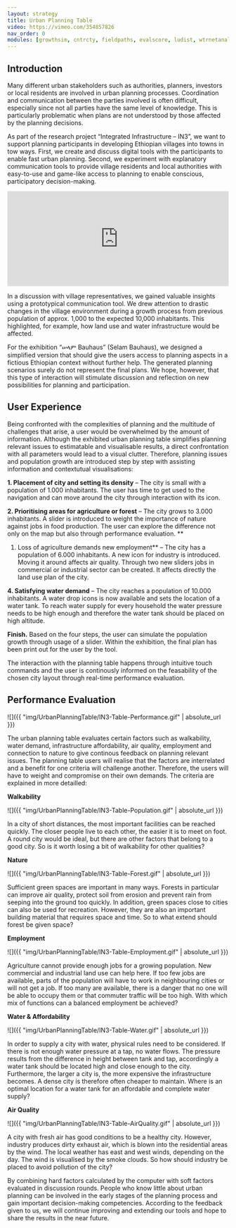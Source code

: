```yaml
---
layout: strategy
title: Urban Planning Table
video: https://vimeo.com/354857826
nav_order: 0
modules: [growthsim, cntrcty, fieldpaths, evalscore, ludist, wtrnetanaly, winddir, slpe]
---
```


## Introduction
 
Many different urban stakeholders such as authorities, planners, investors or local residents are involved in urban planning processes. Coordination and communication between the parties involved is often difficult, especially since not all parties have the same level of knowledge. This is particularly problematic when plans are not understood by those affected by the planning decisions.

As part of the research project “Integrated Infrastructure – IN3”, we want to support planning participants in developing Ethiopian villages into towns in tow ways. First, we create and discuss digital tools with the participants to enable fast urban planning. Second, we experiment with explanatory communication tools to provide village residents and local authorities with easy-to-use and game-like access to planning to enable conscious, participatory decision-making.

<div style="padding:42.86% 0 0 0;position:relative;"><iframe src="https://player.vimeo.com/video/265549455?byline=0&portrait=0" style="position:absolute;top:0;left:0;width:100%;height:100%;" frameborder="0" allow="autoplay; fullscreen; gyroscope; accelerometer" allowfullscreen></iframe></div><script src="https://player.vimeo.com/api/player.js"></script>

In a discussion with village representatives, we gained valuable insights using a prototypical communication tool. We drew attention to drastic changes in the village environment during a growth process from previous population of approx. 1,000 to the expected 10,000 inhabitants. This highlighted, for example, how land use and water infrastructure would be affected.

For the exhibition “ሠላም Bauhaus” (Selam Bauhaus), we designed a simplified version that should give the users access to planning aspects in a fictious Ethiopian context without further help. The generated planning scenarios surely do not represent the final plans. We hope, however, that this type of interaction will stimulate discussion and reflection on new possibilities for planning and participation.

## User Experience

Being confronted with the complexities of planning and the multitude of challenges that arise, a user would be overwhelmed by the amount of information. Although the exhibited urban planning table simplifies planning relevant issues to estimatable and visualisable results, a direct confrontation with all parameters would lead to a visual clutter. Therefore, planning issues and population growth are introduced step by step with assisting information and contextutual visualisations:

**1. Placement of city and setting its density** – The city is small with a population of 1.000 inhabitants. The user has time to get used to the navigation and can move around the city through interaction with its icon.

**2. Prioritising areas for agriculture or forest** – The city grows to 3.000 inhabitants. A slider is introduced to weight the importance of nature against jobs in food production. The user can explore the difference not only on the map but also through performance evaluation.
**
1. Loss of agriculture demands new employment** – The city has a population of 6.000 inhabitants. A new icon for industry is introduced. Moving it around affects air quality. Through two new sliders jobs in commercial or industrial sector can be created. It affects directly the land use plan of the city.

**4. Satisfying water demand** – The city reaches a population of 10.000 inhabitants. A water drop icons is now available and sets the location of a water tank. To reach water supply for every household the water pressure needs to be high enough and therefore the water tank should be placed on high altitude.

**Finish.** Based on the four steps, the user can simulate the population growth through usage of a slider. Within the exhibition, the final plan has been print out for the user by the tool. 

The interaction with the planning table happens through intuitive touch commands and the user is continously informed on the feasability of the chosen city layout through real-time performance evaluation.

## Performance Evaluation

![]({{ "img/UrbanPlanningTable/IN3-Table-Performance.gif" | absolute_url }})

The urban planning table evaluates certain factors such as walkability, water demand, infrastructure affordability, air quality, employment and connection to nature to give continous feedback on planning relevant issues. The planning table users will realise that the factors are interrelated and a benefit for one criteria will challenge another. Therefore, the users will have to weight and compromise on their own demands. The criteria are explained in more detailled:

**Walkability**

![]({{ "img/UrbanPlanningTable/IN3-Table-Population.gif" | absolute_url }})

In a city of short distances, the most important facilities can be reached quickly. The closer people live to each other, the easier it is to meet on foot. A round city would be ideal, but there are other factors that belong to a good city. So is it worth losing a bit of walkability for other qualities?

**Nature**

![]({{ "img/UrbanPlanningTable/IN3-Table-Forest.gif" | absolute_url }})

Sufficient green spaces are important in many ways. Forests in particular can improve air quality, protect soil from erosion and prevent rain from seeping into the ground too quickly. In addition, green spaces close to cities can also be used for recreation. However, they are also an important building material that requires space and time. So to what extend should forest be given space?

**Employment**

![]({{ "img/UrbanPlanningTable/IN3-Table-Employment.gif" | absolute_url }})

Agriculture cannot provide enough jobs for a growing population. New commercial and industrial land use can help here. If too few jobs are available, parts of the population will have to work in neighbouring cities or will not get a job. If too many are available, there is a danger that no one will be able to occupy them or that commuter traffic will be too high. With which mix of functions can a balanced employment be achieved?

**Water & Affordability**

![]({{ "img/UrbanPlanningTable/IN3-Table-Water.gif" | absolute_url }})

In order to supply a city with water, physical rules need to be considered. If there is not enough water pressure at a tap, no water flows. The pressure results from the difference in height between tank and tap, accordingly a water tank should be located high and close enough to the city. Furthermore, the larger a city is, the more expensive the infrastructure becomes. A dense city is therefore often cheaper to maintain. Where is an optimal location for a water tank for an affordable and complete water supply? 

**Air Quality**

![]({{ "img/UrbanPlanningTable/IN3-Table-AirQuality.gif" | absolute_url }})

A city with fresh air has good conditions to be a healthy city. However, industry produces dirty exhaust air, which is blown into the residential areas by the wind. The local weather has east and west winds, depending on the day. The wind is visualised by the smoke clouds. So how should industry be placed to avoid pollution of the city?


By combining hard factors calculated by the computer with soft factors evaluated in discussion rounds. People who know little about urban planning can be involved in the early stages of the planning process and gain important decision-making competencies. According to the feedback given to us, we will continue improving and extending our tools and hope to share the results in the near future.
